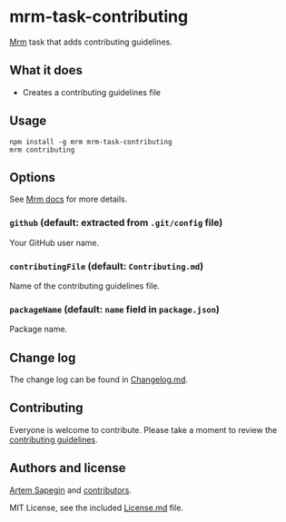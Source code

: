 # mrm-task-contributing

[Mrm](https://github.com/sapegin/mrm) task that adds contributing guidelines.

## What it does

- Creates a contributing guidelines file

## Usage

```
npm install -g mrm mrm-task-contributing
mrm contributing
```

## Options

See [Mrm docs](https://github.com/sapegin/mrm#usage) for more details.

### `github` (default: extracted from `.git/config` file)

Your GitHub user name.

### `contributingFile` (default: `Contributing.md`)

Name of the contributing guidelines file.

### `packageName` (default: `name` field in `package.json`)

Package name.

## Change log

The change log can be found in [Changelog.md](Changelog.md).

## Contributing

Everyone is welcome to contribute. Please take a moment to review the [contributing guidelines](../../Contributing.md).

## Authors and license

[Artem Sapegin](http://sapegin.me) and [contributors](https://github.com/sapegin/mrm-tasks/graphs/contributors).

MIT License, see the included [License.md](License.md) file.
